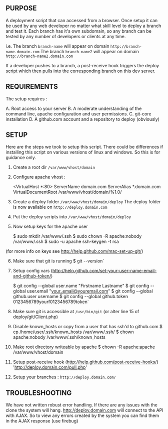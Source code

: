 PURPOSE
-----------------------------------------
A deployment script that can accessed from a browser. Once setup it can be used by any web developer no matter what skill level to deploy a branch and test it. Each branch has it's own subdomain, so any branch can be tested by any number of developers or clients at any time.

i.e.
The branch `branch-name` will appear on domain `http://branch-name.domain.com`
The branch `branch-name2` will appear on domain `http://branch-name2.domain.com`

If a developer pushes to a branch, a post-receive hook triggers the deploy script which then pulls into the corresponding branch on this dev server.


REQUIREMENTS
-----------------------------------------
The setup requires :

A. Root access to your server
B. A moderate understanding of the command line, apache configuration and user permissions.
C. git-core installation
D. A github.com account and a repository to deploy (obviously)


SETUP
-----------------------------------------
Here are the steps we took to setup this script. There could be differences if installing this script on various versions of linux and windows. So this is for guidance only.

1. Create a root dir `/var/www/vhost/domain`

2. Configure apache vhost :

    <VirtualHost *:80>
        ServerName domain.com
        ServerAlias *.domain.com
        VirtualDocumentRoot /var/www/vhost/domain/%1.0/
    </VirtualHost>

3. Create a deploy folder `/var/www/vhost/domain/deploy`
The deploy folder is now available on `http://deploy.domain.com`

4. Put the deploy scripts into `/var/www/vhost/domain/deploy`

5. Now setup keys for the apache user 

	$ sudo mkdir /var/www/.ssh
	$ sudo chown -R apache:nobody /var/www/.ssh
	$ sudo -u apache ssh-keygen -t rsa

(for more info on keys see http://help.github.com/mac-set-up-git/)

6. Make sure that git is running
	$ git --version`

7. Setup config vars (http://help.github.com/set-your-user-name-email-and-github-token/)

	$ git config --global user.name "Firstname Lastname"
	$ git config --global user.email "your_email@youremail.com"
	$ git config --global github.user username
	$ git config --global github.token 0123456789yourf0123456789token`

8. Make sure git is accessible at `/usr/bin/git` (or alter line 15 of deploy/git/Client.php)

9. Disable known_hosts or copy from a user that has ssh'd to github.com
	$ cp /home/user/.ssh/known_hosts /var/www/.ssh/
	$ chown apache:nobody /var/www/.ssh/known_hosts

10. Make root directory writeable by apache
	$ chown -R apache:apache /var/www/vhost/domain

11. Setup post-receive hook (http://help.github.com/post-receive-hooks/)
'http://deploy.domain.com/pull.php'

12. Setup your branches : `http://deploy.domain.com/`


TROUBLESHOOTING
-----------------------------------------
We have not written robust error handling. If there are any issues with the clone the system will hang. http://deploy.domain.com will connect to the API with AJAX. So to view any errors created by the system you can find them in the AJAX response (use firebug)


